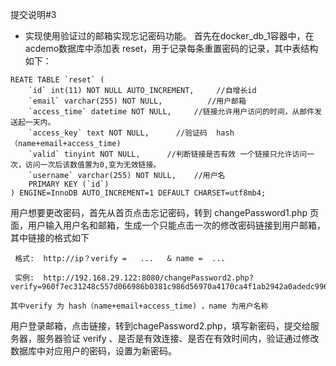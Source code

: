 提交说明#3

 -  实现使用验证过的邮箱实现忘记密码功能。
     首先在docker_db_1容器中，在acdemo数据库中添加表 reset，用于记录每条重置密码的记录，其中表结构如下：
 

```
REATE TABLE `reset` (
    `id` int(11) NOT NULL AUTO_INCREMENT,     //自增长id
    `email` varchar(255) NOT NULL,          //用户邮箱
    `access_time` datetime NOT NULL,     //链接允许用户访问的时间，从邮件发送起一天内。
    `access_key` text NOT NULL,      //验证码  hash（name+email+access_time)
    `valid` tinyint NOT NULL,      //判断链接是否有效 一个链接只允许访问一次，访问一次后该数值置为0,变为无效链接。
    `username` varchar(255) NOT NULL,    //用户名
    PRIMARY KEY (`id`)
) ENGINE=InnoDB AUTO_INCREMENT=1 DEFAULT CHARSET=utf8mb4;

```

     
     
   用户想要更改密码，首先从首页点击忘记密码，转到 changePassword1.php 页面，用户输入用户名和邮箱，生成一个只能点击一次的修改密码链接到用户邮箱，其中链接的格式如下


```
 格式:  http://ip？verify =   ...   & name =  ... 
   
 实例:  http://192.168.29.122:8080/changePassword2.php?verify=960f7ec31248c557d066986b0381c986d56970a4170ca4f1ab2942a0adedc996&name=apap

其中verify 为 hash（name+email+access_time) ，name 为用户名称
```


   用户登录邮箱，点击链接，转到chagePassword2.php，填写新密码，提交给服务器，服务器验证 verify 、是否是有效连接、是否在有效时间内，验证通过修改数据库中对应用户的密码，设置为新密码。
   